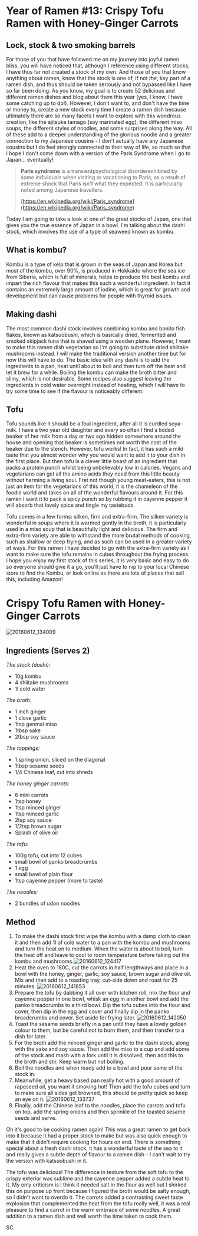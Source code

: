 # Year of Ramen #13: Crispy Tofu Ramen with Honey-Ginger Carrots

## Lock, stock & two smoking barrels

For those of you that have followed me on my journey into joyful ramen bliss, you will have noticed that, although I reference using different stocks, I have thus far not created a stock of my own. And those of you that know anything about ramen, know that the stock is one of, if not _the_, key part of a ramen dish, and thus should be taken seriously and not bypassed like I have so far been doing. As you know, my goal is to create 52 delicious and different ramen dishes and blog about them this year (yes, I know, I have some catching up to do!). However, I don't want to, and don't have the time or money to, create a new stock every time I create a ramen dish because ultimately there are so many facets I want to explore with this wondrous creation, like the ajitsuke tamago (soy marinated egg), the different miso soups, the different styles of noodles, and some surprises along the way. All of these add to a deeper understanding of the glorious noodle and a greater connection to my Japanese cousins - I don't actually have any Japanese cousins but I do feel strongly connected to their way of life, so much so that I hope I don't come down with a version of the Paris Syndrome when I go to Japan... eventually!

> <span class="s1">**Paris syndrome** is a transient</span><span class="s2">psychological disorder</span><span class="s1">exhibited by some individuals when visiting or vacationing to Paris, as a result of extreme shock that Paris isn't what they expected. It is particularly noted among Japanese travellers. </span>
> 
> [https://en.wikipedia.org/wiki/Paris_syndrome](https://en.wikipedia.org/wiki/Paris_syndrome)

Today I am going to take a look at one of the great stocks of Japan, one that gives you the true essence of Japan in a bowl. I'm talking about the dashi stock, which involves the use of a type of seaweed known as kombu.

## What is kombu?

Kombu is a type of kelp that is grown in the seas of Japan and Korea but most of the kombu, over 90%, is produced in Hokkaido where the sea ice from Siberia, which is full of minerals, helps to produce the best kombu and impart the rich flavour that makes this such a wonderful ingredient. In fact it contains an extremely large amount of iodine, which is great for growth and development but can cause problems for people with thyroid issues.

## Making dashi

The most common dashi stock involves combining kombu and bonito fish flakes, known as katsuobushi, which is basically dried, fermented and smoked skipjack tuna that is shaved using a wooden plane. However, I want to make this ramen dish vegetarian so I'm going to substitute dried shiitake mushrooms instead. I will make the traditional version another time but for now this will have to do. The basic idea with any dashi is to add the ingredients to a pan, heat until about to boil and then turn off the heat and let it brew for a while. Boiling the kombu can make the broth bitter and slimy, which is not desirable. Some recipes also suggest leaving the ingredients in cold water overnight instead of heating, which I will have to try some time to see if the flavour is noticeably different.

## Tofu

Tofu sounds like it should be a foul ingredient, after all it is curdled soya-milk. I have a two year old daughter and every so often I find a lidded beaker of her milk from a day or two ago hidden somewhere around the house and opening that beaker is sometimes not worth the cost of the beaker due to the stench. However, tofu works! In fact, it has such a mild taste that you almost wonder why you would want to add it to your dish in the first place. But then tofu is a clever little beast of an ingredient that packs a protein punch whilst being unbelievably low in calories. Vegans and vegetarians can get all the amino acids they need from this little beauty without harming a living soul. Fret not though young meat-eaters, this is not just an item for the vegetarians of this world, it is the chameleon of the foodie world and takes on all of the wonderful flavours around it. For this ramen I want it to pack a spicy punch so by rubbing it in cayenne pepper it will absorb that lovely spice and tingle my tastebuds.

Tofu comes in a few forms: silken, firm and extra-firm. The silken variety is wonderful in soups where it is warmed gently in the broth, it is particularly used in a miso soup that is beautifully light and delicious. The firm and extra-firm variety are able to withstand the more brutal methods of cooking, such as shallow or deep frying, and as such can be used in a greater variety of ways. For this ramen I have decided to go with the extra-firm variety as I want to make sure the tofu remains in cubes throughout the frying process. I hope you enjoy my first stock of this series, it is very basic and easy to do so everyone should give it a go, you'll just have to nip to your local Chinese store to find the Kombu, or look online as there are lots of places that sell this, including Amazon!

# Crispy Tofu Ramen with Honey-Ginger Carrots

![20160612_134009](https://cookingwithscarss.files.wordpress.com/2016/06/20160612_134009.jpg?w=2048)

## Ingredients (Serves 2)

_The stock (dashi):_

* 10g kombu
* 4 shiitake mushrooms
* 1l cold water

_The broth:_

* 1 inch ginger
* 1 clove garlic
* 1tsp genmai miso
* 1tbsp sake
* 2tbsp soy sauce

_The toppings:_

* 1 spring onion, sliced on the diagonal
* 1tbsp sesame seeds
* 1/4 Chinese leaf, cut into shreds

_The honey ginger carrots:_

* 6 mini carrots
* 1tsp honey
* 1tsp minced ginger
* 1tsp minced garlic
* 2tsp soy sauce
* 1/2tsp brown sugar
* Splash of olive oil

_The tofu:_

* 100g tofu, cut into 12 cubes
* small bowl of panko breadcrumbs
* 1 egg
* small bowl of plain flour
* 1tsp cayenne pepper (more to taste)

_The noodles:_

* 2 bundles of udon noodles

## Method

1. To make the dashi stock first wipe the kombu with a damp cloth to clean it and then add 1l of cold water to a pan with the kombu and mushrooms and turn the heat on to medium. When the water is about to boil, turn the heat off and leave to cool to room temperature before taking out the kombu and mushrooms.![20160612_124417](https://cookingwithscarss.files.wordpress.com/2016/06/20160612_124417.jpg?w=450)
2. Heat the oven to 180C, cut the carrots in half lengthways and place in a bowl with the honey, ginger, garlic, soy sauce, brown sugar and olive oil. Mix and then add to a roasting tray, cut-side down and roast for 25 minutes. ![20160612_141853](https://cookingwithscarss.files.wordpress.com/2016/06/20160612_141853.jpg?w=600)
3. Prepare the tofu by dabbing it all over with kitchen roll, mix the flour and cayenne pepper in one bowl, whisk an egg in another bowl and add the panko breadcrumbs to a third bowl. Dip the tofu cubes into the flour and cover, then dip in the egg and cover and finally dip in the panko breadcrumbs and cover. Set aside for frying later. ![20160612_142050](https://cookingwithscarss.files.wordpress.com/2016/06/20160612_142050.jpg?w=600)
4. Toast the sesame seeds briefly in a pan until they have a lovely golden colour to them, but be careful not to burn them, and then transfer to a dish for later.
5. For the broth add the minced ginger and garlic to the dashi stock, along with the sake and soy sauce. Then add the miso to a cup and add some of the stock and mash with a fork until it is dissolved, then add this to the broth and stir. Keep warm but not boiling.
6. Boil the noodles and when ready add to a bowl and pour some of the stock in.
7. Meanwhile, get a heavy based pan really hot with a good amount of rapeseed oil, you want it smoking hot! Then add the tofu cubes and turn to make sure all sides get browned, this should be pretty quick so keep an eye on it. ![20160612_133737](https://cookingwithscarss.files.wordpress.com/2016/06/20160612_133737.jpg?w=600)
8. Finally, add the Chinese leaf to the noodles, place the carrots and tofu on top, add the spring onions and then sprinkle of the toasted sesame seeds and serve.

Oh it's good to be cooking ramen again! This was a great ramen to get back into it because it had a proper stock to make but was also quick enough to make that it didn't require cooking for hours on end. There is something special about a fresh dashi stock, it has a wonderful taste of the sea to it and really gives a subtle depth of flavour to a ramen dish - I can't wait to try the version with katsuobushi in it.

The tofu was delicious! The difference in texture from the soft tofu to the crispy exterior was sublime and the cayenne pepper added a subtle heat to it. My only criticism is I think it needed salt in the flour as well but I shirked this on purpose up front because I figured the broth would be salty enough, so I didn't want to overdo it. The carrots added a contrasting sweet taste explosion that complemented the heat from the tofu really well, it was a real pleasure to find a carrot in the warm embrace of some noodles. A great addition to a ramen dish and well worth the time taken to cook them.

SC.
